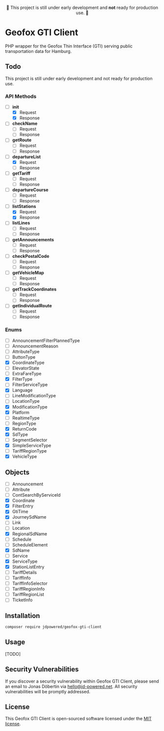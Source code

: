 <p align="center">🚧 This project is still under early development and <strong>not</strong> ready for production use. 🚧</p>

# Geofox GTI Client

PHP wrapper for the Geofox Thin Interface (GTI) serving public transportation data for Hamburg.

## Todo

This project is still under early development and not ready for production use.

### API Methods

- [ ] **init**
  - [x] Request
  - [x] Response
- [ ] **checkName**
  - [ ] Request
  - [ ] Response
- [ ] **getRoute**
  - [ ] Request
  - [ ] Response
- [ ] **departureList**
  - [x] Request
  - [ ] Response
- [ ] **getTariff**
  - [ ] Request
  - [ ] Response
- [ ] **departureCourse**
  - [ ] Request
  - [ ] Response
- [ ] **listStations**
  - [x] Request
  - [x] Response
- [ ] **listLines**
  - [ ] Request
  - [ ] Response
- [ ] **getAnnouncements**
  - [ ] Request
  - [ ] Response
- [ ] **checkPostalCode**
  - [ ] Request
  - [ ] Response
- [ ] **getVehicleMap**
  - [ ] Request
  - [ ] Response
- [ ] **getTrackCoordinates**
  - [ ] Request
  - [ ] Response
- [ ] **getIndividualRoute**
  - [ ] Request
  - [ ] Response

### Enums

- [ ] AnnouncementFilterPlannedType
- [ ] AnnouncementReason
- [ ] AttributeType
- [ ] ButtonType
- [x] CoordinateType
- [ ] ElevatorState
- [ ] ExtraFareType
- [x] FilterType
- [ ] FilterServiceType
- [x] Language
- [ ] LineModificationType
- [ ] LocationType
- [x] ModificationType
- [x] Platform
- [ ] RealtimeType
- [ ] RegionType
- [x] ReturnCode
- [x] SdType
- [ ] SegmentSelector
- [x] SimpleServiceType
- [ ] TariffRegionType
- [x] VehicleType

## Objects

- [ ] Announcement
- [ ] Attribute
- [ ] ContSearchByServiceId
- [x] Coordinate
- [x] FilterEntry
- [x] GtiTime
- [x] JourneySdName
- [ ] Link
- [ ] Location
- [x] RegionalSdName
- [ ] Schedule
- [ ] ScheduleElement
- [x] SdName
- [ ] Service
- [x] ServiceType
- [x] StationListEntry
- [ ] TariffDetails
- [ ] TariffInfo
- [ ] TariffInfoSelector
- [ ] TariffRegionInfo
- [ ] TariffRegionList
- [ ] TicketInfo

## Installation

```bash
composer require jdpowered/geofox-gti-client
```

## Usage

[TODO]

## Security Vulnerabilities

If you discover a security vulnerability within Geofox GTI Client, please send an email to Jonas Döbertin via [hello@jd-powered.net](mailto:hello@jd-powered.net). All security vulnerabilities will be promptly addressed.

## License

This Geofox GTI Client is open-sourced software licensed under the [MIT license](http://opensource.org/licenses/MIT).
